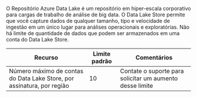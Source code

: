 O Repositório Azure Data Lake é um repositório em hiper-escala corporativo para cargas de trabalho de análise de big data. O Data Lake Store permite que você capture dados de qualquer tamanho, tipo e velocidade de ingestão em um único lugar para análises operacionais e exploratórias. Não há limite de quantidade de dados que podem ser armazenados em uma conta do Data Lake Store.

| **Recurso** | **Limite padrão** | **Comentários** |
| --- | --- | --- |
| Número máximo de contas do Data Lake Store, por assinatura, por região |10 | Contate o suporte para solicitar um aumento desse limite |

